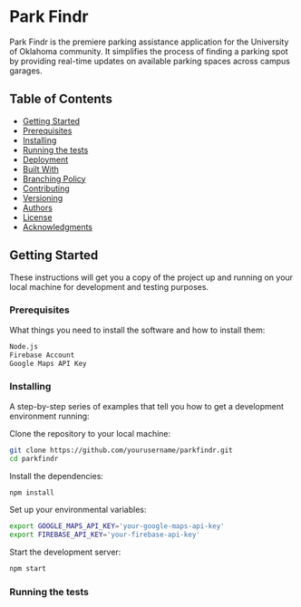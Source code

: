 # Park Findr

Park Findr is the premiere parking assistance application for the University of Oklahoma community. It simplifies the process of finding a parking spot by providing real-time updates on available parking spaces across campus garages.

## Table of Contents

- [Getting Started](#getting-started)
- [Prerequisites](#prerequisites)
- [Installing](#installing)
- [Running the tests](#running-the-tests)
- [Deployment](#deployment)
- [Built With](#built-with)
- [Branching Policy](#branching-policy)
- [Contributing](#contributing)
- [Versioning](#versioning)
- [Authors](#authors)
- [License](#license)
- [Acknowledgments](#acknowledgments)

## Getting Started

These instructions will get you a copy of the project up and running on your local machine for development and testing purposes.

### Prerequisites

What things you need to install the software and how to install them:

```bash
Node.js
Firebase Account
Google Maps API Key
```
### Installing
A step-by-step series of examples that tell you how to get a development environment running:

Clone the repository to your local machine:
```bash
git clone https://github.com/yourusername/parkfindr.git
cd parkfindr
```
Install the dependencies:
```bash
npm install
```
Set up your environmental variables:
```bash
export GOOGLE_MAPS_API_KEY='your-google-maps-api-key'
export FIREBASE_API_KEY='your-firebase-api-key'
```

Start the development server:
```bash
npm start
```
### Running the tests





